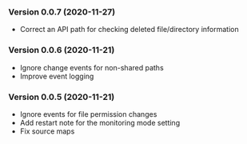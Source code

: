 ### Version 0.0.7 (2020-11-27)

- Correct an API path for checking deleted file/directory information

### Version 0.0.6 (2020-11-21)

- Ignore change events for non-shared paths
- Improve event logging

### Version 0.0.5 (2020-11-21)

- Ignore events for file permission changes
- Add restart note for the monitoring mode setting
- Fix source maps
